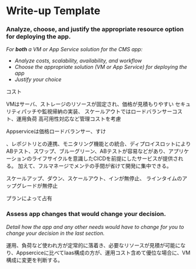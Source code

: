 # Write-up Template

### Analyze, choose, and justify the appropriate resource option for deploying the app.

*For **both** a VM or App Service solution for the CMS app:*
- *Analyze costs, scalability, availability, and workflow*
- *Choose the appropriate solution (VM or App Service) for deploying the app*
- *Justify your choice*

コスト

VMはサーバ、ストレージのリソースが固定され、価格が見積もりやすい
セキュリティパッチや監視帰納の実装、
スケールアウトではロードバランサーコスト、運用負荷
高可用性対応など管理コストを考慮

Appserviceは価格ロードバランサー、すけ

、レポジトリとの連携、モニタリング機能との統合、ディプロイスロットによりABテスト、スワップ、ブルーグリーン、ABテストが容易などがあり、アプリケーションのライフサイクルを意識したCICDを前提にしたサービスが提供される。
加えて、フルマネージでメンテの手間が省けて開発に集中できる。

スケールアップ、ダウン、スケールアウト、インが無停止、
ラインタイムのアップグレードが無停止

プランによって占有



### Assess app changes that would change your decision.

*Detail how the app and any other needs would have to change for you to change your decision in the last section.* 


運用、負荷など使われ方が定常的に落着き、必要なリソースが見積が可能になり、Appserciceに比べてIaas構成の方が、運用コスト含めて優位な場合に、VM構成に変更を判断する。